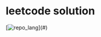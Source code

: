 # leetcode solution
[![repo_lang](https://skillicons.dev/icons?i=python,cpp,java,cs,go,swift,javascript,typescript,rust,ruby,)](#)
